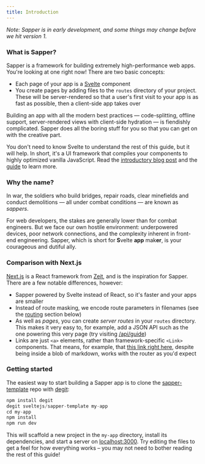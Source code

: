 ```yaml
---
title: Introduction
---
```


*Note: Sapper is in early development, and some things may change before we hit version 1.*

### What is Sapper?

Sapper is a framework for building extremely high-performance web apps. You're looking at one right now! There are two basic concepts:

* Each page of your app is a [Svelte](https://svelte.technology) component
* You create pages by adding files to the `routes` directory of your project. These will be server-rendered so that a user's first visit to your app is as fast as possible, then a client-side app takes over

Building an app with all the modern best practices — code-splitting, offline support, server-rendered views with client-side hydration — is fiendishly complicated. Sapper does all the boring stuff for you so that you can get on with the creative part.

You don't need to know Svelte to understand the rest of this guide, but it will help. In short, it's a UI framework that compiles your components to highly optimized vanilla JavaScript. Read the [introductory blog post](https://svelte.technology/blog/frameworks-without-the-framework) and the [guide](https://svelte.technology/guide) to learn more.


### Why the name?

In war, the soldiers who build bridges, repair roads, clear minefields and conduct demolitions — all under combat conditions — are known as *sappers*.

For web developers, the stakes are generally lower than for combat engineers. But we face our own hostile environment: underpowered devices, poor network connections, and the complexity inherent in front-end engineering. Sapper, which is short for **S**velte **app** mak**er**, is your courageous and dutiful ally.


### Comparison with Next.js

[Next.js](https://github.com/zeit/next.js) is a React framework from [Zeit](https://zeit.co), and is the inspiration for Sapper. There are a few notable differences, however:

* Sapper powered by Svelte instead of React, so it's faster and your apps are smaller
* Instead of route masking, we encode route parameters in filenames (see the [routing](#routing) section below)
* As well as *pages*, you can create *server routes* in your `routes` directory. This makes it very easy to, for example, add a JSON API such as the one powering this very page (try visiting [/api/guide](/api/guide))
* Links are just `<a>` elements, rather than framework-specific `<Link>` components. That means, for example, that [this link right here](/), despite being inside a blob of markdown, works with the router as you'd expect


### Getting started

The easiest way to start building a Sapper app is to clone the [sapper-template](https://github.com/sveltejs/sapper-template) repo with [degit](https://github.com/Rich-Harris/degit):

```js
npm install degit
degit sveltejs/sapper-template my-app
cd my-app
npm install
npm run dev
```

This will scaffold a new project in the `my-app` directory, install its dependencies, and start a server on [localhost:3000](http://localhost:3000). Try editing the files to get a feel for how everything works – you may not need to bother reading the rest of this guide!